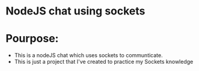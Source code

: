 # NodeJS chat using sockets

# Pourpose:
  - This is a nodeJS chat which uses sockets to communticate.
  - This is just a project that I've created to practice my Sockets knowledge
